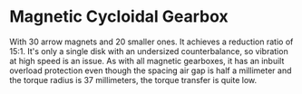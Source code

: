 # Magnetic Cycloidal Gearbox
With 30 arrow magnets and 20 smaller ones. It achieves a reduction ratio of 15:1. It's
only a single disk with an undersized counterbalance, so vibration at high speed is an issue. 
As with all magnetic gearboxes, it has an inbuilt overload protection even though the spacing 
air gap is half a millimeter and the torque radius is 37 millimeters, the torque transfer is
quite low.
